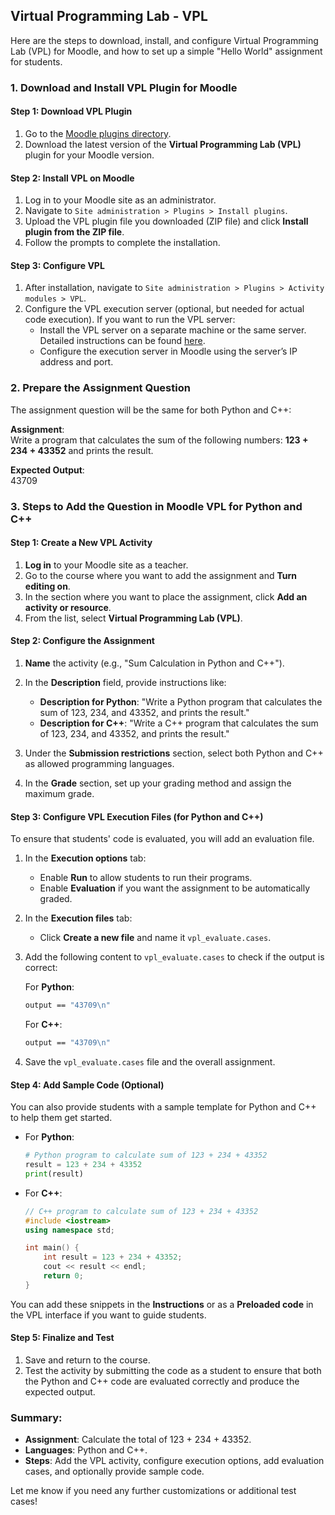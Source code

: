## Virtual Programming Lab - VPL

Here are the steps to download, install, and configure Virtual Programming Lab (VPL) for Moodle, and how to set up a simple "Hello World" assignment for students.

### 1. Download and Install VPL Plugin for Moodle

#### Step 1: Download VPL Plugin
1. Go to the [Moodle plugins directory](https://moodle.org/plugins/mod_vpl).
2. Download the latest version of the **Virtual Programming Lab (VPL)** plugin for your Moodle version.

#### Step 2: Install VPL on Moodle
1. Log in to your Moodle site as an administrator.
2. Navigate to `Site administration > Plugins > Install plugins`.
3. Upload the VPL plugin file you downloaded (ZIP file) and click **Install plugin from the ZIP file**.
4. Follow the prompts to complete the installation.

#### Step 3: Configure VPL
1. After installation, navigate to `Site administration > Plugins > Activity modules > VPL`.
2. Configure the VPL execution server (optional, but needed for actual code execution). If you want to run the VPL server:
   - Install the VPL server on a separate machine or the same server. Detailed instructions can be found [here](https://vpl.dis.ulpgc.es).
   - Configure the execution server in Moodle using the server’s IP address and port.



### 2. Prepare the Assignment Question
The assignment question will be the same for both Python and C++:

**Assignment**:  
Write a program that calculates the sum of the following numbers: **123 + 234 + 43352** and prints the result.

**Expected Output**:  
43709

### 3. Steps to Add the Question in Moodle VPL for Python and C++

#### Step 1: Create a New VPL Activity
1. **Log in** to your Moodle site as a teacher.
2. Go to the course where you want to add the assignment and **Turn editing on**.
3. In the section where you want to place the assignment, click **Add an activity or resource**.
4. From the list, select **Virtual Programming Lab (VPL)**.

#### Step 2: Configure the Assignment
1. **Name** the activity (e.g., "Sum Calculation in Python and C++").
2. In the **Description** field, provide instructions like:
   - **Description for Python**: "Write a Python program that calculates the sum of 123, 234, and 43352, and prints the result."
   - **Description for C++**: "Write a C++ program that calculates the sum of 123, 234, and 43352, and prints the result."

3. Under the **Submission restrictions** section, select both Python and C++ as allowed programming languages.

4. In the **Grade** section, set up your grading method and assign the maximum grade.

#### Step 3: Configure VPL Execution Files (for Python and C++)
To ensure that students' code is evaluated, you will add an evaluation file.

1. In the **Execution options** tab:
   - Enable **Run** to allow students to run their programs.
   - Enable **Evaluation** if you want the assignment to be automatically graded.

2. In the **Execution files** tab:
   - Click **Create a new file** and name it `vpl_evaluate.cases`.

3. Add the following content to `vpl_evaluate.cases` to check if the output is correct:

   For **Python**:
   ```bash
   output == "43709\n"
   ```

   For **C++**:
   ```bash
   output == "43709\n"
   ```

4. Save the `vpl_evaluate.cases` file and the overall assignment.

#### Step 4: Add Sample Code (Optional)
You can also provide students with a sample template for Python and C++ to help them get started.

- For **Python**:
  ```python
  # Python program to calculate sum of 123 + 234 + 43352
  result = 123 + 234 + 43352
  print(result)
  ```

- For **C++**:
  ```cpp
  // C++ program to calculate sum of 123 + 234 + 43352
  #include <iostream>
  using namespace std;

  int main() {
      int result = 123 + 234 + 43352;
      cout << result << endl;
      return 0;
  }
  ```

You can add these snippets in the **Instructions** or as a **Preloaded code** in the VPL interface if you want to guide students.

#### Step 5: Finalize and Test
1. Save and return to the course.
2. Test the activity by submitting the code as a student to ensure that both the Python and C++ code are evaluated correctly and produce the expected output.

### Summary:
- **Assignment**: Calculate the total of 123 + 234 + 43352.
- **Languages**: Python and C++.
- **Steps**: Add the VPL activity, configure execution options, add evaluation cases, and optionally provide sample code.

Let me know if you need any further customizations or additional test cases!

